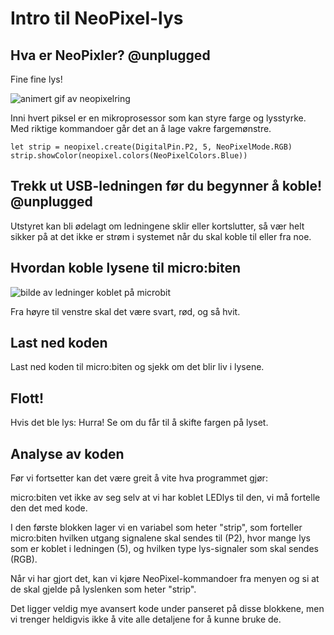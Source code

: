 # Intro til NeoPixel-lys

## Hva er NeoPixler? @unplugged

Fine fine lys!

![animert gif av neopixelring](https://d14xnrffmhx4ml.cloudfront.net/1660675041/smarthus-veiledning-neopixelring.gif)

Inni hvert piksel er en mikroprosessor som kan styre farge og lysstyrke. 
Med riktige kommandoer går det an å lage vakre fargemønstre.

```template
let strip = neopixel.create(DigitalPin.P2, 5, NeoPixelMode.RGB)
strip.showColor(neopixel.colors(NeoPixelColors.Blue))
```

## Trekk ut USB-ledningen før du begynner å koble! @unplugged

Utstyret kan bli ødelagt om ledningene sklir eller kortslutter, så vær helt sikker på at det ikke er strøm i systemet når du skal koble til eller fra noe.

## Hvordan koble lysene til micro:biten 

![bilde av ledninger koblet på microbit](https://d14xnrffmhx4ml.cloudfront.net/1660675040/smarthus-veiledning-neopixel-ledninger.jpg)

Fra høyre til venstre skal det være svart, rød, og så hvit.


## Last ned koden

Last ned koden til micro:biten og sjekk om det blir liv i lysene.

## Flott! 

Hvis det ble lys: Hurra! Se om du får til å skifte fargen på lyset.

## Analyse av koden

Før vi fortsetter kan det være greit å vite hva programmet gjør:

micro:biten vet ikke av seg selv at vi har koblet LEDlys til den, vi må fortelle den det med kode.

I den første blokken lager vi en variabel som heter "strip", som forteller micro:biten hvilken utgang signalene skal sendes til (P2), hvor mange lys som er koblet i ledningen (5), og hvilken type lys-signaler som skal sendes (RGB).

Når vi har gjort det, kan vi kjøre NeoPixel-kommandoer fra menyen og si at de skal gjelde på lyslenken som heter "strip".

Det ligger veldig mye avansert kode under panseret på disse blokkene, men vi trenger heldigvis ikke å vite alle detaljene for å kunne bruke de.

<!---

// https://makecode.microbit.org/#tutorial:https://broccolisurprise.github.io/smarthus---neopixel-lys/

// Open this page at [https://broccolisurprise.github.io/smarthus---neopixel-lys/](https://broccolisurprise.github.io/smarthus---neopixel-lys/)

